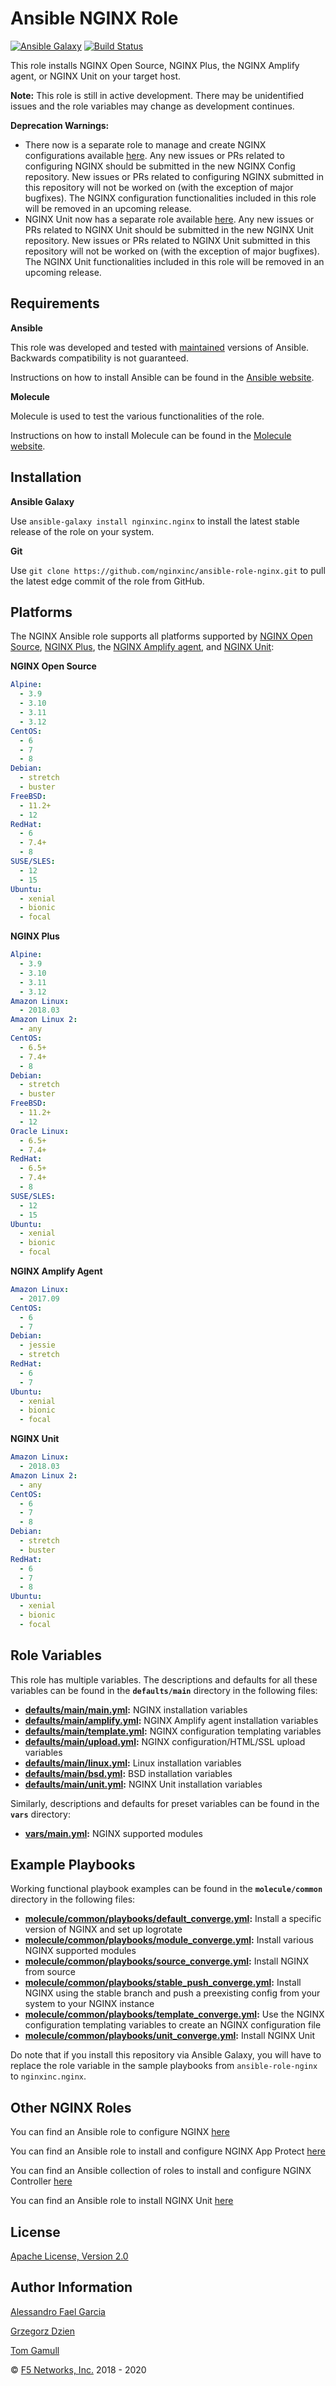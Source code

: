Ansible NGINX Role
==================

[![Ansible Galaxy](https://img.shields.io/badge/galaxy-nginxinc.nginx-5bbdbf.svg)](https://galaxy.ansible.com/nginxinc/nginx)
[![Build Status](https://travis-ci.org/nginxinc/ansible-role-nginx.svg?branch=main)](https://travis-ci.org/nginxinc/ansible-role-nginx)

This role installs NGINX Open Source, NGINX Plus, the NGINX Amplify agent, or NGINX Unit on your target host.

**Note:** This role is still in active development. There may be unidentified issues and the role variables may change as development continues.

**Deprecation Warnings:**

*   There now is a separate role to manage and create NGINX configurations available [here](https://github.com/nginxinc/ansible-role-nginx-config). Any new issues or PRs related to configuring NGINX should be submitted in the new NGINX Config repository. New issues or PRs related to configuring NGINX submitted in this repository will not be worked on (with the exception of major bugfixes). The NGINX configuration functionalities included in this role will be removed in an upcoming release.
*   NGINX Unit now has a separate role available [here](https://github.com/nginxinc/ansible-role-nginx-unit). Any new issues or PRs related to NGINX Unit should be submitted in the new NGINX Unit repository. New issues or PRs related to NGINX Unit submitted in this repository will not be worked on (with the exception of major bugfixes). The NGINX Unit functionalities included in this role will be removed in an upcoming release.

Requirements
------------

**Ansible**

This role was developed and tested with [maintained](https://docs.ansible.com/ansible/latest/reference_appendices/release_and_maintenance.html#release-status) versions of Ansible. Backwards compatibility is not guaranteed.

Instructions on how to install Ansible can be found in the [Ansible website](https://docs.ansible.com/ansible/latest/installation_guide/intro_installation.html).

**Molecule**

Molecule is used to test the various functionalities of the role.

Instructions on how to install Molecule can be found in the [Molecule website](https://molecule.readthedocs.io/en/latest/installation.html).

Installation
------------

**Ansible Galaxy**

Use `ansible-galaxy install nginxinc.nginx` to install the latest stable release of the role on your system.

**Git**

Use `git clone https://github.com/nginxinc/ansible-role-nginx.git` to pull the latest edge commit of the role from GitHub.

Platforms
---------

The NGINX Ansible role supports all platforms supported by [NGINX Open Source](https://nginx.org/en/linux_packages.html#mainline), [NGINX Plus](https://www.nginx.com/products/technical-specs/), the [NGINX Amplify agent](https://github.com/nginxinc/nginx-amplify-doc/blob/master/amplify-faq.md#21-what-operating-systems-are-supported), and [NGINX Unit](https://unit.nginx.org/installation/#official-packages):

**NGINX Open Source**

```yaml
Alpine:
  - 3.9
  - 3.10
  - 3.11
  - 3.12
CentOS:
  - 6
  - 7
  - 8
Debian:
  - stretch
  - buster
FreeBSD:
  - 11.2+
  - 12
RedHat:
  - 6
  - 7.4+
  - 8
SUSE/SLES:
  - 12
  - 15
Ubuntu:
  - xenial
  - bionic
  - focal
```

**NGINX Plus**

```yaml
Alpine:
  - 3.9
  - 3.10
  - 3.11
  - 3.12
Amazon Linux:
  - 2018.03
Amazon Linux 2:
  - any
CentOS:
  - 6.5+
  - 7.4+
  - 8
Debian:
  - stretch
  - buster
FreeBSD:
  - 11.2+
  - 12
Oracle Linux:
  - 6.5+
  - 7.4+
RedHat:
  - 6.5+
  - 7.4+
  - 8
SUSE/SLES:
  - 12
  - 15
Ubuntu:
  - xenial
  - bionic
  - focal
```

**NGINX Amplify Agent**

```yaml
Amazon Linux:
  - 2017.09
CentOS:
  - 6
  - 7
Debian:
  - jessie
  - stretch
RedHat:
  - 6
  - 7
Ubuntu:
  - xenial
  - bionic
  - focal
```

**NGINX Unit**

```yaml
Amazon Linux:
  - 2018.03
Amazon Linux 2:
  - any
CentOS:
  - 6
  - 7
  - 8
Debian:
  - stretch
  - buster
RedHat:
  - 6
  - 7
  - 8
Ubuntu:
  - xenial
  - bionic
  - focal
```

Role Variables
--------------

This role has multiple variables. The descriptions and defaults for all these variables can be found in the **`defaults/main`** directory in the following files:

-   **[defaults/main/main.yml](https://github.com/nginxinc/ansible-role-nginx/blob/master/defaults/main/main.yml):** NGINX installation variables
-   **[defaults/main/amplify.yml](https://github.com/nginxinc/ansible-role-nginx/blob/master/defaults/main/amplify.yml):** NGINX Amplify agent installation variables
-   **[defaults/main/template.yml](https://github.com/nginxinc/ansible-role-nginx/blob/master/defaults/main/template.yml):** NGINX configuration templating variables
-   **[defaults/main/upload.yml](https://github.com/nginxinc/ansible-role-nginx/blob/master/defaults/main/upload.yml):** NGINX configuration/HTML/SSL upload variables
-   **[defaults/main/linux.yml](https://github.com/nginxinc/ansible-role-nginx/blob/master/defaults/main/linux.yml):** Linux installation variables
-   **[defaults/main/bsd.yml](https://github.com/nginxinc/ansible-role-nginx/blob/master/defaults/main/bsd.yml):** BSD installation variables
-   **[defaults/main/unit.yml](https://github.com/nginxinc/ansible-role-nginx/blob/master/defaults/main/unit.yml):** NGINX Unit installation variables

Similarly, descriptions and defaults for preset variables can be found in the **`vars`** directory:

-   **[vars/main.yml](https://github.com/nginxinc/ansible-role-nginx/blob/master/vars/main.yml):** NGINX supported modules

Example Playbooks
-----------------

Working functional playbook examples can be found in the **`molecule/common`** directory in the following files:

-   **[molecule/common/playbooks/default_converge.yml](https://github.com/nginxinc/ansible-role-nginx/blob/master/molecule/common/playbooks/default_converge.yml):** Install a specific version of NGINX and set up logrotate
-   **[molecule/common/playbooks/module_converge.yml](https://github.com/nginxinc/ansible-role-nginx/blob/master/molecule/common/playbooks/module_converge.yml):** Install various NGINX supported modules
-   **[molecule/common/playbooks/source_converge.yml](https://github.com/nginxinc/ansible-role-nginx/blob/master/molecule/common/playbooks/source_converge.yml):** Install NGINX from source
-   **[molecule/common/playbooks/stable_push_converge.yml](https://github.com/nginxinc/ansible-role-nginx/blob/master/molecule/common/playbooks/stable_push_converge.yml):** Install NGINX using the stable branch and push a preexisting config from your system to your NGINX instance
-   **[molecule/common/playbooks/template_converge.yml](https://github.com/nginxinc/ansible-role-nginx/blob/master/molecule/common/playbooks/template_converge.yml):** Use the NGINX configuration templating variables to create an NGINX configuration file
-   **[molecule/common/playbooks/unit_converge.yml](https://github.com/nginxinc/ansible-role-nginx/blob/master/molecule/common/playbooks/unit_converge.yml):** Install NGINX Unit

Do note that if you install this repository via Ansible Galaxy, you will have to replace the role variable in the sample playbooks from `ansible-role-nginx` to `nginxinc.nginx`.

Other NGINX Roles
-----------------

You can find an Ansible role to configure NGINX [here](https://github.com/nginxinc/ansible-role-nginx-config)

You can find an Ansible role to install and configure NGINX App Protect [here](https://github.com/nginxinc/ansible-role-nginx-app-protect)

You can find an Ansible collection of roles to install and configure NGINX Controller [here](https://github.com/nginxinc/ansible-collection-nginx_controller)

You can find an Ansible role to install NGINX Unit [here](https://github.com/nginxinc/ansible-role-nginx-unit)

License
-------

[Apache License, Version 2.0](https://github.com/nginxinc/ansible-role-nginx/blob/master/LICENSE)

Author Information
------------------

[Alessandro Fael Garcia](https://github.com/alessfg)

[Grzegorz Dzien](https://github.com/gdzien)

[Tom Gamull](https://github.com/magicalyak)

&copy; [F5 Networks, Inc.](https://www.f5.com/) 2018 - 2020
